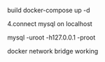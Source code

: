 
build  docker-compose up -d

4.connect mysql on localhost

   mysql -uroot -h127.0.0.1 -proot

   docker network bridge working
